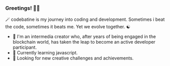 ### Greetings! 👋🏻

🪄 codebatine is my journey into coding and development. Sometimes i beat the code, sometimes it beats me. Yet we evolve together. ☯️

- 🔭 I'm an intermedia creator who, after years of being engaged in the blockchain world, has taken the leap to become an active developer participant.
- 🌱 Currently learning javascript.
- 🔮 Looking for new creative challenges and achievements.
